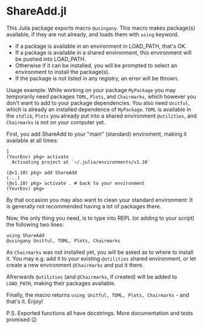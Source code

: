 # ShareAdd.jl

This Julia package exports macro `@usingany`. This macro makes package(s) available, if they are not already, and loads them with `using` keyword.

- If a package is available in an environment in LOAD_PATH, that's OK.
- If a package is available in a shared environment, this environment will be pushed into LOAD_PATH.
- Otherwise if it can be installed, you will be prompted to select an environment to install the package(s).
- If the package is not listed in any registry, an error will be thrown. 

Usage example: While working on your package `MyPackage` you may temporarily need packages `TOML`, `Plots`, and `Chairmarks`, which however you don't want to add to your package dependencies. You also need `Unitful`, which is already an installed dependence of `MyPackage`. `TOML` is available in the `stdlib`, `Plots` you already put into a shared environment `@utilities`, and `Chairmarks` is not on your computer yet. 

First, you add ShareAdd to your "main" (standard) enviroment, making it available at all times:

```
]
(YourEnv) pkg> activate 
  Activating project at `~/.julia/environments/v1.10`

(@v1.10) pkg> add ShareAdd
(...)
(@v1.10) pkg> activate . # back to your environment
(YourEnv) pkg> 
```

By that occasion you may also want to clean your standard environment: It is generally not recommended having a lot of packages there.

Now, the only thing you need, is to type into REPL (or adding to your script) the following two lines:

```
using ShareAdd
@usingany Unitful, TOML, Plots, Chairmarks
```

As `Chairmarks` was not installed yet, you will be asked as to where to install it. You may e.g. add it to your existing `@utilities` shared environment, or let create a new environment `@Chairmarks` and put it there. 

Afrerwards `@utilities` (and `@Chairmarks`, if created) will be added to `LOAD_PATH`, making their packages available.

Finally, the macro returns `using Unitful, TOML, Plots, Chairmarks` - and that's it. Enjoy!

P.S. Exported functions all have docstrings. More documentation and tests promised 😉